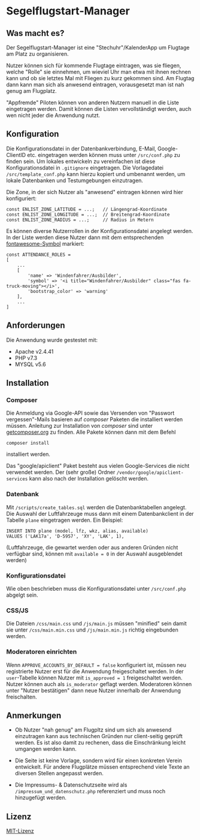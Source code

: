 # Segelflugstart-Manager
## Was macht es?
Der Segelflugstart-Manager ist eine "Stechuhr"/KalenderApp um Flugtage am Platz zu organisieren.

Nutzer können sich für kommende Flugtage eintragen, was sie fliegen, welche "Rolle" sie einnehmen, um wieviel Uhr man etwa mit ihnen rechnen kann und ob sie letztes Mal mit Fliegen zu kurz gekommen sind. Am Flugtag dann kann man sich als anwesend eintragen, vorausgesetzt man ist nah genug am Flugplatz.

"Appfremde" Piloten können von anderen Nutzern manuell in die Liste eingetragen werden. Damit können die Listen vervollständigt werden, auch wen nicht jeder die Anwendung nutzt.

## Konfiguration
Die Konfigurationsdatei in der Datenbankverbindung, E-Mail, Google-ClientID etc. eingetragen werden können muss unter `/src/conf.php` zu finden sein. Um lokales entwickeln zu vereinfachen ist diese Konfigurationsdatei in `.gitignore` eingetragen. Die Vorlagedatei `/src/template_conf.php` kann hierzu kopiert und umbenannt werden, um lokale Datenbanken und Testumgebungen einzutragen.

Die Zone, in der sich Nutzer als "anwesend" eintragen können wird hier konfiguriert:
````
const ENLIST_ZONE_LATITUDE = ...;   // Längengrad-Koordinate
const ENLIST_ZONE_LONGITUDE = ...;  // Breitengrad-Koordinate
const ENLIST_ZONE_RADIUS = ...;     // Radius in Metern
````
Es können diverse Nutzerrollen in der Konfigurationsdatei angelegt werden. In der Liste werden diese Nutzer dann mit dem entsprechenden [fontawesome-Symbol](https://fontawesome.com/icons?d=gallery&p=2&m=free) markiert:
````
const ATTENDANCE_ROLES = 
[
    ...
    [
        'name' => 'Windenfahrer/Ausbilder',
        'symbol' => '<i title="Windenfahrer/Ausbilder" class="fas fa-truck-moving"></i>',
        'bootstrap_color' => 'warning'
    ],
    ...
]
````

## Anforderungen
Die Anwendung wurde gestestet mit:
* Apache v2.4.41
* PHP v7.3
* MYSQL v5.6

## Installation

### Composer
Die Anmeldung via Google-API sowie das Versenden von "Passwort vergessen"-Mails basieren auf _composer_ Paketen die installiert werden müssen. Anleitung zur Installation von _composer_ sind unter [getcomposer.org](https://getcomposer.org/) zu finden. Alle Pakete können dann mit dem Befehl
````
composer install
````
installiert werden.

Das "google/apiclient" Paket besteht aus vielen Google-Services die nicht verwendet werden. Der (sehr große) Ordner `/vendor/google/apiclient-services` kann also nach der Installation gelöscht werden.

### Datenbank
Mit `/scripts/create_tables.sql` werden die Datenbanktabellen angelegt. Die Auswahl der Luftfahrzeuge muss dann mit einem Datenbankclient in der Tabelle `plane` eingetragen werden. Ein Beispiel:
````
INSERT INTO plane (model, lfz, wkz, alias, available)
VALUES ('LAK17a', 'D-5957', 'XY', 'LAK', 1),
````
(Luftfahrzeuge, die gewartet werden oder aus anderen Gründen nicht verfügbar sind, können mit `available = 0` in der Auswahl ausgeblendet werden)

### Konfigurationsdatei
Wie oben beschrieben muss die Konfigurationsdatei unter `/src/conf.php` abgelgt sein.

### CSS/JS
Die Dateien `/css/main.css` und `/js/main.js` müssen "minified" sein damit sie unter
`/css/main.min.css` und `/js/main.min.js` richtig eingebunden werden.

### Moderatoren einrichten
Wenn `APPROVE_ACCOUNTS_BY_DEFAULT = false` konfiguriert ist, müssen neu registrierte Nutzer erst für die Anwendung freigeschaltet werden. In der `user`-Tabelle können Nutzer mit `is_approved = 1` freigeschaltet werden. Nutzer können auch als `is_moderator` geflagt werden. Moderatoren können unter "Nutzer bestätigen" dann neue Nutzer innerhalb der Anwendung freischalten.

## Anmerkungen
* Ob Nutzer "nah genug" am Flugpltz sind um sich als anwesend einzutragen kann aus technischen Gründen nur client-seitig geprüft werden. Es ist also damit zu rechenen, dass die Einschränkung leicht umgangen werden kann.

* Die Seite ist keine Vorlage, sondern wird für einen konkreten Verein entwickelt. Für andere Flugplätze müssen entsprechend viele Texte an diversen Stellen angepasst werden.

* Die Impressums- & Datenschutzseite wird als `/impressum_und_datenschutz.php` referenziert und muss noch hinzugefügt werden.

## Lizenz
[MIT-Lizenz](https://github.com/Duck-Mc-Muffin/Segelflugstart-Manager/blob/main/LICENSE)